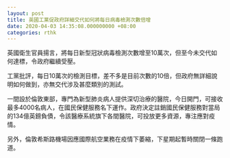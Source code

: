 ```yaml
---
layout: post
title: 英國工黨促政府詳細交代如何將每日病毒檢測次數倍增
date: 2020-04-03 14:35:08.000000000 +08:00
categories: rthk
---
```


英國衛生官員揚言，將每日新型冠狀病毒檢測次數增至10萬次，但至今未交代如何達標，令政府繼續受壓。

工黨批評，每日10萬次的檢測目標，差不多是目前次數的10倍，但政府無詳細說明如何做到，亦無交代涉及甚麼類別的測試。

一間設於倫敦東部，專門為新型肺炎病人提供深切治療的醫院，今日開門，可接收最多4000名病人，在國民保健服務名下運作。政府決定註銷國民保健服務對當局的134億英鎊負債，令該醫療系統旗下各間醫院，可投放更多資源，專注應對疫情。

另外，倫敦希斯路機場因應國際航空業務在疫情下萎縮，下星期起暫時關閉一條跑道。
